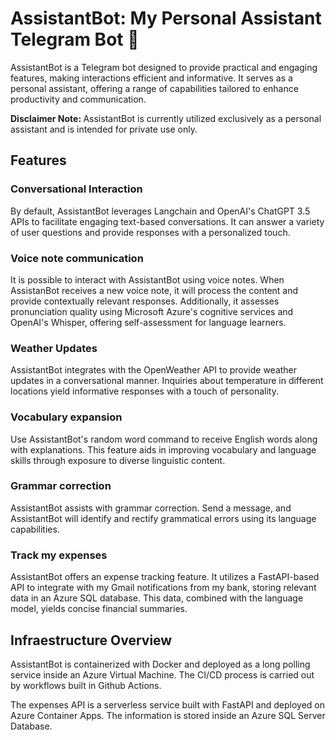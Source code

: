 # AssistantBot: My Personal Assistant Telegram Bot 🤖
AssistantBot is a Telegram bot designed to provide practical and engaging features, making interactions efficient and informative. It serves as a personal assistant, offering a range of capabilities tailored to enhance productivity and communication.

<b> Disclaimer Note: </b> AssistantBot is currently utilized exclusively as a personal assistant and is intended for private use only.

## Features

### Conversational Interaction
By default, AssistantBot leverages Langchain and OpenAI's ChatGPT 3.5 APIs to facilitate engaging text-based conversations. It can answer a variety of user questions and provide responses with a personalized touch.

### Voice note communication
It is possible to interact with AssistantBot using voice notes. When AssistanBot receives a new voice note, it will process the content and provide contextually relevant responses. Additionally, it assesses pronunciation quality using Microsoft Azure's cognitive services and OpenAI's Whisper, offering self-assessment for language learners.

### Weather Updates
AssistantBot integrates with the OpenWeather API to provide weather updates in a conversational manner. Inquiries about temperature in different locations yield informative responses with a touch of personality.

### Vocabulary expansion
Use AssistantBot's random word command to receive English words along with explanations. This feature aids in improving vocabulary and language skills through exposure to diverse linguistic content.

### Grammar correction
AssistantBot assists with grammar correction. Send a message, and AssistantBot will identify and rectify grammatical errors using its language capabilities.

### Track my expenses
AssistantBot offers an expense tracking feature. It utilizes a FastAPI-based API to integrate with my Gmail notifications from my bank, storing relevant data in an Azure SQL database. This data, combined with the language model, yields concise financial summaries.

## Infraestructure Overview
AssistantBot is containerized with Docker and deployed as a long polling service inside an Azure Virtual Machine. The CI/CD process is carried out by workflows built in Github Actions.

The expenses API is a serverless service built with FastAPI and deployed on Azure Container Apps. The information is stored inside an Azure SQL Server Database.